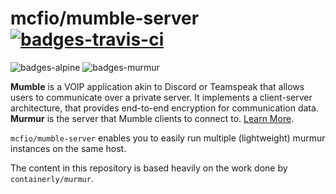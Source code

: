 # mcfio/mumble-server [![badges-travis-ci]][travis-ci]

![badges-alpine] ![badges-murmur]

**Mumble** is a VOIP application akin to Discord or Teamspeak that allows users to communicate over a private server. It implements a client-server architecture, that provides end-to-end encryption for communication data. **Murmur** is the server that Mumble clients to connect to.
[Learn More][vendor-mumble].

`mcfio/mumble-server` enables you to easily run multiple (lightweight) murmur
instances on the same host.

The content in this repository is based heavily on the work done by `containerly/murmur`.

[badges-travis-ci]: https://travis-ci.org/mcfio/docker-mumble-server.svg?branch=master "Build Status"
[travis-ci]: https://travis-ci.org/mcfio/docker-mumble-server 
[badges-alpine]: https://img.shields.io/badge/alpine-latest-green.svg?maxAge=2592000 "Alpine Linux"
[badges-murmur]: https://img.shields.io/badge/murmur-1.2.19-green.svg?maxAge=2592000 "Murmur v1.2.19"
[vendor-mumble]: http://wiki.mumble.info/wiki/Main_Page "Learn About Mumble"
